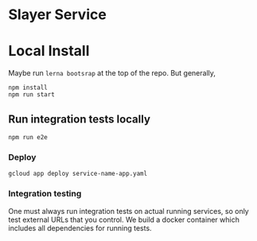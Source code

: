 # Slayer Service

# Local Install
Maybe run `lerna bootsrap` at the top of the repo. But generally,
```
npm install
npm run start
```

## Run integration tests locally
```
npm run e2e
```


### Deploy
```gcloud app deploy service-name-app.yaml```


### Integration testing
One must always run integration tests on actual running services, so only test external URLs that you control. We build a docker container which includes all dependencies for running tests.
